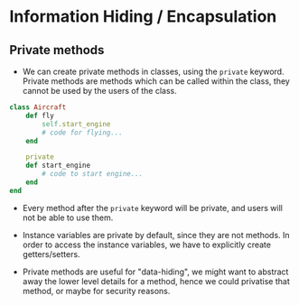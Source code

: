# Information Hiding / Encapsulation

## Private methods

* We can create private methods in classes, using the ```private``` keyword. Private methods are methods which can be called within the class, they cannot be used by the users of the class.

```ruby
class Aircraft
    def fly
        self.start_engine
        # code for flying...
    end

    private
    def start_engine
        # code to start engine...
    end
end
```

* Every method after the ```private``` keyword will be private, and users will not be able to use them.

* Instance variables are private by default, since they are not methods. In order to access the instance variables, we have to explicitly create getters/setters.

* Private methods are useful for "data-hiding", we might want to abstract away the lower level details for a method, hence we could privatise that method, or maybe for security reasons.
